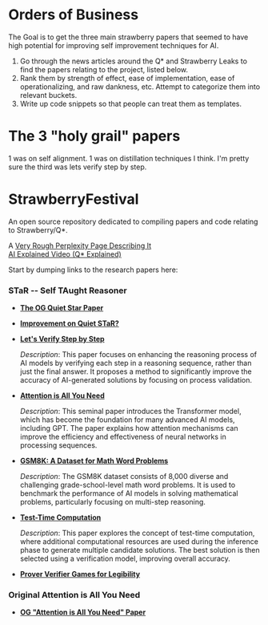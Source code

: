 # Orders of Business

The Goal is to get the three main strawberry papers that seemed to have high potential for improving self improvement techniques for AI.

1. Go through the news articles around the Q* and Strawberry Leaks to find the papers relating to the project, listed below.
2. Rank them by strength of effect, ease of implementation, ease of operationalizing, and raw dankness, etc. Attempt to categorize them into relevant buckets.
3. Write up code snippets so that people can treat them as templates.

# The 3 "holy grail" papers

1 was on self alignment.
1 was on distillation techniques I think.
I'm pretty sure the third was lets verify step by step.

# StrawberryFestival
An open source repository dedicated to compiling papers and code relating to Strawberry/Q*.

A [Very Rough Perplexity Page Describing It](https://www.perplexity.ai/page/q-leak-at-openai-overview-LmxxlXACT3m6ahnN6G1kLg)  
[AI Explained Video (Q* Explained)](https://www.youtube.com/watch?v=ARf0WyFau0A)

Start by dumping links to the research papers here:

### STaR -- Self TAught Reasoner
- **[The OG Quiet Star Paper](https://arxiv.org/abs/2403.09629)**

- **[Improvement on Quiet STaR?](https://contextual.ai/addressing-underspecification-in-language-model-alignment/)**

- **[Let's Verify Step by Step](https://arxiv.org/abs/2305.20050)**
  
  *Description*: This paper focuses on enhancing the reasoning process of AI models by verifying each step in a reasoning sequence, rather than just the final answer. It proposes a method to significantly improve the accuracy of AI-generated solutions by focusing on process validation.

- **[Attention is All You Need](https://arxiv.org/abs/1706.03762)**
  
  *Description*: This seminal paper introduces the Transformer model, which has become the foundation for many advanced AI models, including GPT. The paper explains how attention mechanisms can improve the efficiency and effectiveness of neural networks in processing sequences.

- **[GSM8K: A Dataset for Math Word Problems](https://arxiv.org/abs/2110.14168)**
  
  *Description*: The GSM8K dataset consists of 8,000 diverse and challenging grade-school-level math word problems. It is used to benchmark the performance of AI models in solving mathematical problems, particularly focusing on multi-step reasoning.

- **[Test-Time Computation](https://arxiv.org/abs/2104.03220)**
  
  *Description*: This paper explores the concept of test-time computation, where additional computational resources are used during the inference phase to generate multiple candidate solutions. The best solution is then selected using a verification model, improving overall accuracy.

- **[Prover Verifier Games for Legibility](https://openai.com/index/prover-verifier-games-improve-legibility/)**

### Original Attention is All You Need
- **[OG "Attention is All You Need" Paper](https://arxiv.org/pdf/1706.03762)**
